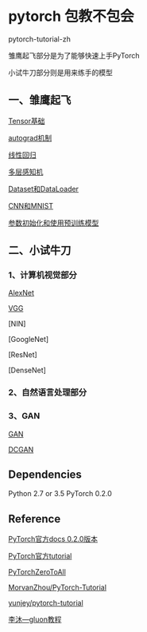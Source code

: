 # pytorch 包教不包会

pytorch-tutorial-zh

雏鹰起飞部分是为了能够快速上手PyTorch

小试牛刀部分则是用来练手的模型

## 一、雏鹰起飞

[Tensor基础](./1、Tensor基础.ipynb)


[autograd机制](./2、autograd机制.ipynb)


[线性回归](./3、线性回归.ipynb)


[多层感知机](./4、多层感知机.ipynb)


[Dataset和DataLoader](./5、Dataset和DataLoader.ipynb)


[CNN和MNIST](./CNN和MNIST.ipynb)

[参数初始化和使用预训练模型](./参数初始化和使用预训练模型.ipynb)

## 二、小试牛刀

### 1、计算机视觉部分


[AlexNet](./AlexNet.ipynb)


[VGG](./VGG.ipynb)


[NIN]


[GoogleNet]


[ResNet]


[DenseNet]

### 2、自然语言处理部分



### 3、GAN

[GAN](./GAN.ipynb)

[DCGAN](./DCGAN.ipynb)

## Dependencies

Python 2.7 or 3.5
PyTorch 0.2.0



## Reference

[PyTorch官方docs 0.2.0版本](http://pytorch.org/docs/0.2.0/)

[PyTorch官方tutorial](http://pytorch.org/tutorials/)

[PyTorchZeroToAll](https://github.com/hunkim/PyTorchZeroToAll)

[MorvanZhou/PyTorch-Tutorial](https://github.com/MorvanZhou/PyTorch-Tutorial)

[yunjey/pytorch-tutorial](https://github.com/yunjey/pytorch-tutorial)

[李沐—gluon教程](https://zh.gluon.ai/index.html)
